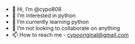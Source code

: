 - 👋 Hi, I’m @cypo808
- 👀 I’m interested in python
- 🌱 I’m currently learning python
- 💞️ I’m not looking to collaborate on anything
- 📫 How to reach me - cypooriginal@gmail.com

<!---
cypo808/cypo808 is a ✨ special ✨ repository because its `README.md` (this file) appears on your GitHub profile.
You can click the Preview link to take a look at your changes.
--->
